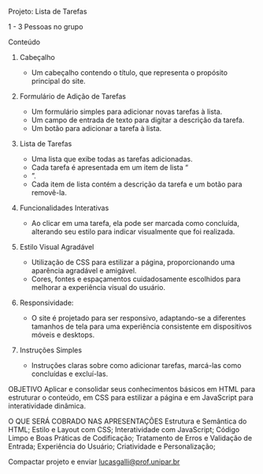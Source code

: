 Projeto: Lista de Tarefas

1 - 3 Pessoas no grupo

Conteúdo
1. Cabeçalho
   - Um cabeçalho contendo o título, que representa o propósito principal do site.

2. Formulário de Adição de Tarefas
   - Um formulário simples para adicionar novas tarefas à lista.
   - Um campo de entrada de texto para digitar a descrição da tarefa.
   - Um botão para adicionar a tarefa à lista.

3. Lista de Tarefas
   - Uma lista que exibe todas as tarefas adicionadas.
   - Cada tarefa é apresentada em um item de lista “<li>”.
   - Cada item de lista contém a descrição da tarefa e um botão para removê-la.

4. Funcionalidades Interativas
   - Ao clicar em uma tarefa, ela pode ser marcada como concluída, alterando seu estilo para indicar visualmente que foi realizada.

5. Estilo Visual Agradável
   - Utilização de CSS para estilizar a página, proporcionando uma aparência agradável e amigável.
   - Cores, fontes e espaçamentos cuidadosamente escolhidos para melhorar a experiência visual do usuário.

6. Responsividade:
   - O site é projetado para ser responsivo, adaptando-se a diferentes tamanhos de tela para uma experiência consistente em dispositivos móveis e desktops.

8. Instruções Simples
   - Instruções claras sobre como adicionar tarefas, marcá-las como concluídas e excluí-las.

OBJETIVO
Aplicar e consolidar seus conhecimentos básicos em HTML para estruturar o conteúdo, em CSS para estilizar a página e em JavaScript para interatividade dinâmica.

O QUE SERÁ COBRADO NAS APRESENTAÇÕES
Estrutura e Semântica do HTML;
Estilo e Layout com CSS;
Interatividade com JavaScript;
Código Limpo e Boas Práticas de Codificação;
Tratamento de Erros e Validação de Entrada;
Experiência do Usuário;
Criatividade e Personalização;

Compactar projeto e enviar
lucasgalli@prof.unipar.br
